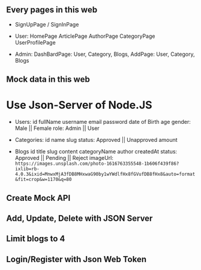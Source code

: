 ## Every pages in this web

- SignUpPage / SignInPage

- User:
  HomePage
  ArticlePage
  AuthorPage
  CategoryPage
  UserProfilePage

- Admin:
  DashBardPage: User, Category, Blogs,
  AddPage: User, Category, Blogs

## Mock data in this web

# Use Json-Server of Node.JS

- Users:
  id
  fullName
  username
  email
  password
  date of Birth
  age
  gender: Male || Female
  role: Admin || User

- Categories:
  id
  name
  slug
  status: Approved || Unapproved
  amount

- Blogs
  id
  title
  slug
  content
  categoryName
  author
  createdAt
  status: Approved || Pending || Reject
  imageUrl: `https://images.unsplash.com/photo-1616763355548-1b606f439f86?ixlib=rb-4.0.3&ixid=MnwxMjA3fDB8MHxwaG90by1wYWdlfHx8fGVufDB8fHx8&auto=format&fit=crop&w=1170&q=80`

## Create Mock API

## Add, Update, Delete with JSON Server

## Limit blogs to 4

## Login/Register with Json Web Token
